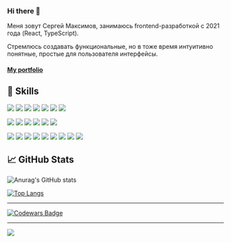 ### Hi there 👋

Меня зовут Сергей Максимов, занимаюсь frontend-разработкой с 2021 года (React, TypeScript).

Стремлюсь создавать функциональные, но в тоже время интуитивно понятные, простые для пользователя интерфейсы.

#### [My portfolio](https://sergey-maxim0v.github.io/Portfolio-2023 "https://sergey-maxim0v.github.io/Portfolio-2023")

💼 Skills
---
![](https://img.shields.io/badge/React-Code-informational?style=flat&logo=react&color=4AB197)
![](https://img.shields.io/badge/Next-Code-informational?style=flat&logo=next.js&color=4AB197)
![](https://img.shields.io/badge/Electron-Code-informational?style=flat&logo=electron&color=4AB197)
![](https://img.shields.io/badge/JavaScript-Code-informational?style=flat&logo=JavaScript&color=4AB197)
![](https://img.shields.io/badge/TypeScript-Code-informational?style=flat&logo=TypeScript&color=4AB197)
![](https://img.shields.io/badge/HTML-Code-informational?style=flat&logo=Html5&color=4AB197)
![](https://img.shields.io/badge/Nunjucks-Code-informational?style=flat&logo=Nunjucks&color=4AB197)

![](https://img.shields.io/badge/CSS-Style-informational?style=flat&logo=css3&color=4AB197)
![](https://img.shields.io/badge/Sass-Style-informational?style=flat&logo=sass&color=4AB197)
![](https://img.shields.io/badge/Less-Style-informational?style=flat&logo=less&color=4AB197)
![](https://img.shields.io/badge/Gsap-Style-informational?style=flat&logo=gsap&color=4AB197)
![](https://img.shields.io/badge/Tailwind-Style-informational?style=flat&logo=tailwindcss&color=4AB197)
![](https://img.shields.io/badge/StyledComponents-Style-informational?style=flat&logo=StyledComponents&color=4AB197)

![](https://img.shields.io/badge/Vite-Tools-informational?style=flat&logo=Vite&color=4AB197)
![](https://img.shields.io/badge/Webpack-Tools-informational?style=flat&logo=Webpack&color=4AB197)
![](https://img.shields.io/badge/MobX-Tools-informational?style=flat&logo=MobX&color=4AB197)
![](https://img.shields.io/badge/NPM-Tools-informational?style=flat&logo=npm&color=4AB197)
![](https://img.shields.io/badge/YARN-Tools-informational?style=flat&logo=yarn&color=4AB197)
![](https://img.shields.io/badge/Git-Tools-informational?style=flat&logo=Git&color=4AB197)
![](https://img.shields.io/badge/GitHub-Tools-informational?style=flat&logo=GitHub&color=4AB197)
![](https://img.shields.io/badge/GitLab-Tools-informational?style=flat&logo=GitLab&color=4AB197)
![](https://img.shields.io/badge/Figma-Tools-informational?style=flat&logo=Figma&color=4AB197)

📈 GitHub Stats
---
![Anurag's GitHub stats](https://github-readme-stats.vercel.app/api?username=Sergey-Maxim0v&locale=ru&theme=dark&card_width=500&bg_color=4f4f4f&text_color=fff&title_color=fff&border_color=fff&show_icons=true&icon_color=4AB197)

[![Top Langs](https://github-readme-stats.vercel.app/api/top-langs/?username=Sergey-Maxim0v&locale=ru&theme=dark&card_width=500&bg_color=4f4f4f&text_color=fff&title_color=fff&border_color=fff&langs_count=10)](https://github.com/anuraghazra/github-readme-stats)

---
[![Codewars Badge](https://www.codewars.com/users/Sergey-Maxim0v/badges/micro)](https://www.codewars.com/users/Sergey-Maxim0v)

---
![](https://komarev.com/ghpvc/?username=Sergey-Maxim0v&color=green&style=flat-square)

